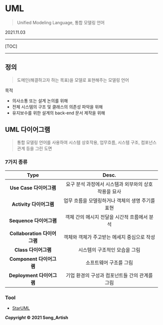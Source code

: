# UML

> Unified Modeling Language, 통합 모델링 언어

2021.11.03

---

[TOC]

---



## 정의

> 도메인(해결하고자 하는 목표)을 모델로 표현해주는 모델링 언어

목적

- 의사소통 또는 설계 논의를 위해
- 전체 시스템의 구조 및 클래스의 의존성 파악을 위해
- 유지보수를 위한 설계의 back-end 문서 제작을 위해



## UML 다이어그램

> 통합 모델링 언어를 사용하여 시스템 상호작용, 업무흐름, 시스템 구조, 컴포넌스 관계 등을 그린 도면

### 7가지 종류

|             Type             |                         Desc.                         |
| :--------------------------: | :---------------------------------------------------: |
|   **Use Case 다이어그램**    | 요구 분석 과정에서 시스템과 외부와의 상호 작용을 묘사 |
|   **Activity 다이어그램**    |   업무 흐름을 모델링하거나 객체의 생명 주기를 표현    |
|   **Sequence 다이어그램**    |     객체 간의 메시지 전달을 시간적 흐름에서 분석      |
| **Collaboration 다이어그램** |      객체와 객체가 주고받는 메세지 중심으로 작성      |
|     **Class 다이어그램**     |             시스템의 구조적인 모습을 그림             |
|   **Component 다이어그램**   |                소프트웨어 구조를 그림                 |
|  **Deployment 다이어그램**   |    기업 환경의 구성과 컴포넌트들 간의 관계를 그림     |



### Tool

- [StarUML](https://staruml.io/)



***Copyright* © 2021 Song_Artish**